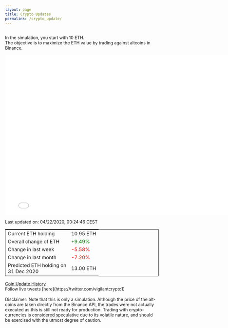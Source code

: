 ```yaml
---
layout: page
title: Crypto Updates
permalink: /crypto_update/
---
```

<br>In the simulation, you start with 10 ETH.<br>The objective is to maximize the ETH value by trading against altcoins 
in Binance.

<iframe width="775" height="525" frameborder="0" scrolling="no" src="//plotly.com/~vikramaditya91/109.embed"></iframe>

Last updated on: 04/22/2020, 00:24:46 CEST 
<table style="border:1px solid black;margin-left:auto;margin-right:auto;">
	<tbody>
	<tr>
		<td>Current ETH holding</td>
		<td>     10.95 ETH</td>
	</tr>
	<tr>
		<td>Overall change of ETH</td>
		<td><font color="green">+9.49%</font></td>
	</tr>
	<tr>
		<td>Change in last week</td>
		<td><font color="red">-5.58%</font></td>
	</tr>
	<tr>
		<td>Change in last month</td>
		<td><font color="red">-7.20%</font></td>
	</tr>
    <tr>
		<td>Predicted ETH holding on<br>31 Dec 2020</td>
		<td>     13.00 ETH</td>
	</tr>
	</tbody>
</table>
<a href="{{ site.baseurl }}/crypto_history">Coin Update History</a>
<br>
Follow live tweets [here](https://twitter.com/vigilantcrypto1)
<br>
<br>
Disclaimer:
Note that this is only a simulation. Although the price of the alt-coins are taken directly from the Binance API, the trades were not actually executed as this is still not ready for production.
Trading with crypto-currencies is considered speculative due to its volatile nature, and should be exercised with the utmost degree of caution.